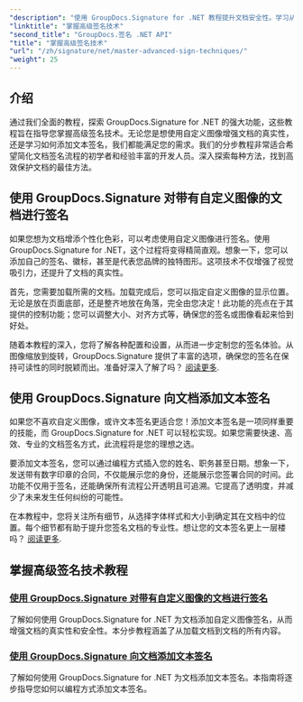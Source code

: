 ```yaml
---
"description": "使用 GroupDocs.Signature for .NET 教程提升文档安全性。学习从自定义图像到文本签名的高级签名技术。"
"linktitle": "掌握高级签名技术"
"second_title": "GroupDocs.签名 .NET API"
"title": "掌握高级签名技术"
"url": "/zh/signature/net/master-advanced-sign-techniques/"
"weight": 25
---
```


## 介绍

通过我们全面的教程，探索 GroupDocs.Signature for .NET 的强大功能，这些教程旨在指导您掌握高级签名技术。无论您是想使用自定义图像增强文档的真实性，还是学习如何添加文本签名，我们都能满足您的需求。我们的分步教程非常适合希望简化文档签名流程的初学者和经验丰富的开发人员。深入探索每种方法，找到高效保护文档的最佳方法。 

## 使用 GroupDocs.Signature 对带有自定义图像的文档进行签名
如果您想为文档增添个性化色彩，可以考虑使用自定义图像进行签名。使用 GroupDocs.Signature for .NET，这个过程将变得精简直观。想象一下，您可以添加自己的签名、徽标，甚至是代表您品牌的独特图形。这项技术不仅增强了视觉吸引力，还提升了文档的真实性。

首先，您需要加载所需的文档。加载完成后，您可以指定自定义图像的显示位置。无论是放在页面底部，还是整齐地放在角落，完全由您决定！此功能的亮点在于其提供的控制功能；您可以调整大小、对齐方式等，确保您的签名或图像看起来恰到好处。

随着本教程的深入，您将了解各种配置和设置，从而进一步定制您的签名体验。从图像缩放到旋转，GroupDocs.Signature 提供了丰富的选项，确保您的签名在保持可读性的同时脱颖而出。准备好深入了解了吗？ [阅读更多](./sign-documents-with-custom-image/).

## 使用 GroupDocs.Signature 向文档添加文本签名
如果您不喜欢自定义图像，或许文本签名更适合您！添加文本签名是一项同样重要的技能，而 GroupDocs.Signature for .NET 可以轻松实现。如果您需要快速、高效、专业的文档签名方式，此流程将是您的理想之选。

要添加文本签名，您可以通过编程方式插入您的姓名、职务甚至日期。想象一下，发送带有数字印章的合同，不仅能展示您的身份，还能展示您签署合同的时间。此功能不仅用于签名，还能确保所有流程公开透明且可追溯。它提高了透明度，并减少了未来发生任何纠纷的可能性。

在本教程中，您将关注所有细节，从选择字体样式和大小到确定其在文档中的位置。每个细节都有助于提升您签名文档的专业性。想让您的文本签名更上一层楼吗？ [阅读更多](./add-text-signatures-to-documents/).

## 掌握高级签名技术教程
### [使用 GroupDocs.Signature 对带有自定义图像的文档进行签名](./sign-documents-with-custom-image/)
了解如何使用 GroupDocs.Signature for .NET 为文档添加自定义图像签名，从而增强文档的真实性和安全性。本分步教程涵盖了从加载文档到文档的所有内容。
### [使用 GroupDocs.Signature 向文档添加文本签名](./add-text-signatures-to-documents/)
了解如何使用 GroupDocs.Signature for .NET 为文档添加文本签名。本指南将逐步指导您如何以编程方式添加文本签名。